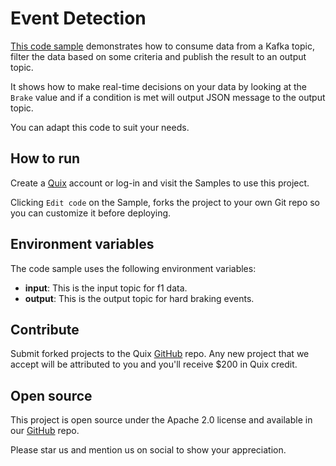 # Event Detection

[This code sample](https://github.com/quixio/quix-samples/tree/develop/python/transformations/Event-Detection) demonstrates how to consume data from a Kafka topic, filter the data based on some criteria and publish the result to an output topic.

It shows how to make real-time decisions on your data by looking at the `Brake` value and if a condition is met will output JSON message to the output topic.

You can adapt this code to suit your needs.

## How to run

Create a [Quix](https://portal.platform.quix.ai/self-sign-up?xlink=github) account or log-in and visit the Samples to use this project.

Clicking `Edit code` on the Sample, forks the project to your own Git repo so you can customize it before deploying.

## Environment variables

The code sample uses the following environment variables:

- **input**: This is the input topic for f1 data.
- **output**: This is the output topic for hard braking events.

## Contribute

Submit forked projects to the Quix [GitHub](https://github.com/quixio/quix-samples) repo. Any new project that we accept will be attributed to you and you'll receive $200 in Quix credit.

## Open source

This project is open source under the Apache 2.0 license and available in our [GitHub](https://github.com/quixio/quix-samples) repo.

Please star us and mention us on social to show your appreciation.